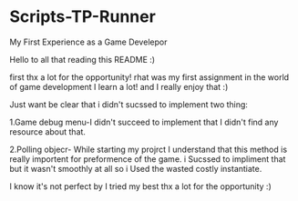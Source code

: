 # Scripts-TP-Runner

My First Experience as a Game Develepor

Hello to all that reading this README :)

first thx a lot for the opportunity! rhat was my first assignment in the world of game development 
I learn a lot! and I really enjoy that :)

Just want be clear that i didn't sucssed to implement two thing:

1.Game debug menu-I didn't succeed to implement that I didn't find any resource about that.

2.Polling objecr- While starting my projrct I understand that this method is really importent for preformence of the game.
i Sucssed to impliment that but it wasn't smoothly at all so i Used the wasted costly instantiate.

I know it's not perfect by I tried my best 
thx a lot for the opportunity :)
